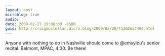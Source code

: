 ```yaml
---
layout: post
microblog: true
audio: 
date: 2009-02-27 19:00:00 -0500
guid: http://craigmcclellan.micro.blog/2009/02/28/t1262653464.html
---
```

Anyone with nothing to do in Nashville should come to @emsylou's senior recital.  Belmont, MPAC, 4:30.  Be there!
